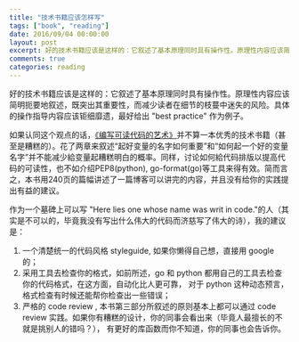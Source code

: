 ```yaml
---
title: "技术书籍应该怎样写"
tags: ["book", "reading"]
date: 2016/09/04 00:00:00
layout: post
excerpt: 好的技术书籍应该是这样的：它叙述了基本原理同时具有操作性。原理性内容应该简明扼要地叙述，既突出其重要性，而减少读者在细节的枝蔓中迷失的风险。具体的操作指导内容应该钜细靡遗，最好给出 "best practice" 作为例子。
comments: true
categories: reading
---
```

好的技术书籍应该是这样的：它叙述了基本原理同时具有操作性。原理性内容应该简明扼要地叙述，既突出其重要性，而减少读者在细节的枝蔓中迷失的风险。具体的操作指导内容应该钜细靡遗，最好给出 "best practice" 作为例子。

如果认同这个观点的话，[《编写可读代码的艺术》](https://book.douban.com/subject/10797189/)并不算一本优秀的技术书籍（甚至是糟糕的）。花了两章来叙述“起好变量的名字如何重要”和“如何起一个好的变量名字”并不能减少給变量起糟糕明白的概率。同样，讨论如何給代码排版以提高代码的可读性，也不如介绍PEP8(python), go-format(go)等工具来得有效。简而言之，本书用240页的篇幅讲述了一篇博客可以讲完的内容，并且没有给你的实践提出有益的建议。

作为一个墓碑上可以写 "Here lies one whose name was writ in code."的人（其实是不可以的，毕竟我没有写出什么伟大的代码而济慈写了伟大的诗），我的建议是：

1. 一个清楚统一的代码风格 styleguide, 如果你懒得自己想，直接用 google 的；
2. 采用工具去检查你的格式，如前所述，go 和 python 都用自己的工具去检查你的代码格式，在这方面，自动化比人更可靠， 对于 python 这种动态预言，格式检查有时候还能帮你检查出一些错误；
3. 严格的 code review , 本书第三部分所叙述的原则基本上都可以通过 code review 实践。如果你有糟糕的设计，你的同事会看出来（毕竟人最擅长的不就是挑别人的错吗？）， 有更好的库函数而你不知道，你的同事也会告诉你。
